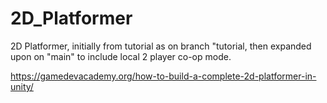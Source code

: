 # 2D_Platformer
2D Platformer, initially from tutorial as on branch "tutorial, then expanded upon on "main" to include local 2 player co-op mode.

https://gamedevacademy.org/how-to-build-a-complete-2d-platformer-in-unity/
